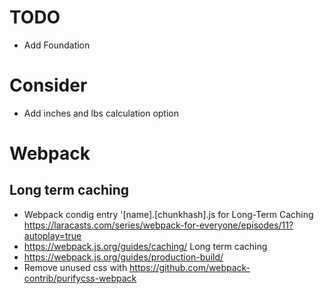 # TODO
* Add Foundation

# Consider
* Add inches and lbs calculation option

# Webpack
## Long term caching
* Webpack condig entry  '[name].[chunkhash].js for Long-Term Caching https://laracasts.com/series/webpack-for-everyone/episodes/11?autoplay=true
* https://webpack.js.org/guides/caching/ Long term caching
* https://webpack.js.org/guides/production-build/
* Remove unused css with https://github.com/webpack-contrib/purifycss-webpack
